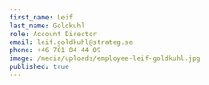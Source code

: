 ```yaml
---
first_name: Leif
last_name: Goldkuhl
role: Account Director
email: leif.goldkuhl@strateg.se
phone: +46 701 84 44 09
image: /media/uploads/employee-leif-goldkuhl.jpg
published: true
---
```

